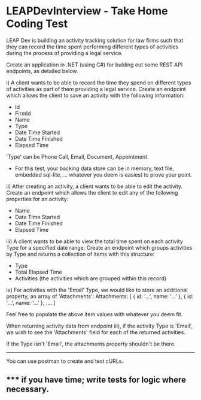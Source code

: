 # LEAPDevInterview - Take Home Coding Test

LEAP Dev is building an activity tracking solution for law firms such
that they can record the time spent performing different types of
activities during the process of providing a legal service.

Create an application in .NET (using C#) for bulding out some REST API
endpoints, as detailed below.

i) A client wants to be able to record the time they spend on different
types of activities as part of them providing a legal service. Create an
endpoint which allows the client to save an activity with the following
information:
- Id
- FirmId
- Name
- Type
- Date Time Started
- Date Time Finished
- Elapsed Time

'Type' can be Phone Call, Email, Document, Appointment.

* For this test, your backing data store can be in memory, text file, 
embedded sql-lite, ... whatever you deem is easiest to prove your point.

ii) After creating an activity, a client wants to be able to edit the activity.
Create an endpoint which allows the client to edit any of the
following properties for an activity:
- Name
- Date Time Started
- Date Time Finished
- Elapsed Time

iii) A client wants to be able to view the total time spent on each activity
Type for a specified date range. Create an endpoint which groups activities
by Type and returns a collection of items with this structure:
- Type
- Total Elapsed Time
- Activities (the activities which are grouped within this record)

iv) For activities with the 'Email' Type, we would like to store an additional
property, an array of 'Attachments':
Attachments: [
		{ id: '...', name: '...' },
		{ id: '...', name: '...' },
		....
	     ]

Feel free to populate the above item values with whatever you deem fit.

When returning activity data from endpoint iii), if the activity Type is 'Email',
we wish to see the 'Attachments' field for each of the returned activities.

If the Type isn't 'Email', the attachments property shouldn't be there.

--------
You can use postman to create and test cURLs.

*** if you have time; write tests for logic where necessary.
--------

